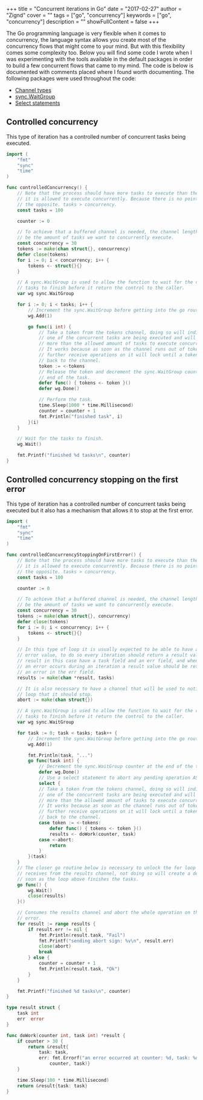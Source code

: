 +++
title = "Concurrent iterations in Go"
date = "2017-02-27"
author = "Zignd"
cover = ""
tags = ["go", "concurrency"]
keywords = ["go", "concurrency"]
description = ""
showFullContent = false
+++

The Go programming language is very flexible when it comes to concurrency, the language syntax allows you create most of the concurrency flows that might come to your mind. But with this flexibility comes some complexity too. Below you will find some code I wrote when I was experimenting with the tools available in the default packages in order to build a few concurrent flows that came to my mind. The code is below is documented with comments placed where I found worth documenting. The following packages were used throughout the code:

* [Channel types](https://golang.org/ref/spec#Channel_types)
* [sync.WaitGroup](https://golang.org/pkg/sync/#WaitGroup)
* [Select statements](https://golang.org/ref/spec#Select_statements)

## Controlled concurrency

This type of iteration has a controlled number of concurrent tasks being executed.

```go
import (
    "fmt"
    "sync"
    "time"
)

func controlledConcurrency() {
    // Note that the process should have more tasks to execute than the amount
    // it is allowed to execute concurrently. Because there is no point in doing
    // the opposite. tasks > concurrency.
    const tasks = 100

    counter := 0

    // To achieve that a buffered channel is needed, the channel length should
    // be the amount of tasks we want to concurrently execute.
    const concurrency = 30
    tokens := make(chan struct{}, concurrency)
    defer close(tokens)
    for i := 0; i < concurrency; i++ {
        tokens <- struct{}{}
    }

    // A sync.WaitGroup is used to allow the function to wait for the concurrent
    // tasks to finish before it return the control to the caller.
    var wg sync.WaitGroup

    for i := 0; i < tasks; i++ {
        // Increment the sync.WaitGroup before getting into the go routine.
        wg.Add(1)

        go func(i int) {
            // Take a token from the tokens channel, doing so will indicate that
            // one of the concurrent tasks are being executed and will prevent
            // more than the allowed amount of tasks to execute concurrently.
            // It works because as soon as the channel runs out of tokens
            // further receive operations on it will lock until a token is sent
            // back to the channel.
            token := <-tokens
            // Release the token and decrement the sync.WaitGroup counter at the
            // end of the task.
            defer func() { tokens <- token }()
            defer wg.Done()

            // Perform the task.
            time.Sleep(1000 * time.Millisecond)
            counter = counter + 1
            fmt.Println("finished task", i)
        }(i)
    }

    // Wait for the tasks to finish.
    wg.Wait()

    fmt.Printf("finished %d tasks\n", counter)
}
```

## Controlled concurrency stopping on the first error

This type of iteration has a controlled number of concurrent tasks being executed but it also has a mechanism that allows it to stop at the first error.

```go
import (
    "fmt"
    "sync"
    "time"
)

func controlledConcurrencyStoppingOnFirstError() {
    // Note that the process should have more tasks to execute than the amount
    // it is allowed to execute concurrently. Because there is no point in doing
    // the opposite. tasks > concurrency.
    const tasks = 100

    counter := 0

    // To achieve that a buffered channel is needed, the channel length should
    // be the amount of tasks we want to concurrently execute.
    const concurrency = 30
    tokens := make(chan struct{}, concurrency)
    defer close(tokens)
    for i := 0; i < concurrency; i++ {
        tokens <- struct{}{}
    }

    // In this type of loop it is usually expected to be able to have access to
    // error value, to do so every iteration should return a result value, the
    // result in this case have a task field and an err field, and whenever
    // an error occurs during an iteration a result value should be return with
    // an error in the err field.
    results := make(chan *result, tasks)

    // It is also necessary to have a channel that will be used to notify the
    // loop that it should stop.
    abort := make(chan struct{})

    // A sync.WaitGroup is used to allow the function to wait for the concurrent
    // tasks to finish before it return the control to the caller.
    var wg sync.WaitGroup

    for task := 0; task < tasks; task++ {
        // Increment the sync.WaitGroup before getting into the go routine.
        wg.Add(1)

        fmt.Println(task, "...")
        go func(task int) {
            // Decrement the sync.WaitGroup counter at the end of the task.
            defer wg.Done()
            // Use a select statement to abort any pending operation ASAP
            select {
            // Take a token from the tokens channel, doing so will indicate that
            // one of the concurrent tasks are being executed and will prevent
            // more than the allowed amount of tasks to execute concurrently.
            // It works because as soon as the channel runs out of tokens
            // further receive operations on it will lock until a token is sent
            // back to the channel.
            case token := <-tokens:
                defer func() { tokens <- token }()
                results <- doWork(counter, task)
            case <-abort:
                return
            }
        }(task)
    }
    // The closer go routine below is necessary to unlock the for loop that
    // receives from the results channel, not doing so will create a deadlock as
    // soon as the loop above finishes the tasks.
    go func() {
        wg.Wait()
        close(results)
    }()

    // Consumes the results channel and abort the whole operation on the first
    // error.
    for result := range results {
        if result.err != nil {
            fmt.Println(result.task, "Fail")
            fmt.Printf("sending abort sign: %v\n", result.err)
            close(abort)
            break
        } else {
            counter = counter + 1
            fmt.Println(result.task, "Ok")
        }
    }

    fmt.Printf("finished %d tasks\n", counter)
}

type result struct {
    task int
    err  error
}

func doWork(counter int, task int) *result {
    if counter > 30 {
        return &result{
            task: task,
            err: fmt.Errorf("an error occurred at counter: %d, task: %d",
                counter, task)}
    }

    time.Sleep(100 * time.Millisecond)
    return &result{task: task}
}
```